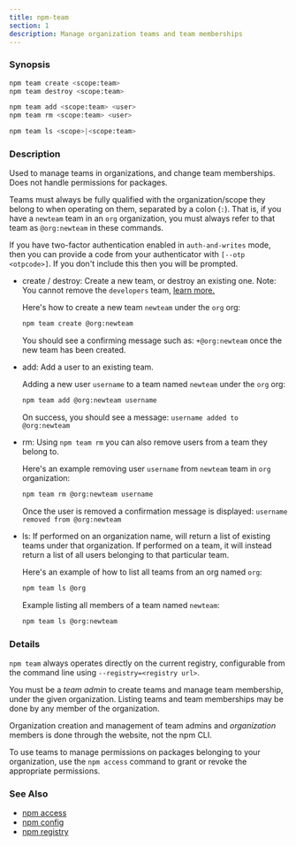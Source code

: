 ```yaml
---
title: npm-team
section: 1
description: Manage organization teams and team memberships
---
```


### Synopsis

```bash
npm team create <scope:team>
npm team destroy <scope:team>

npm team add <scope:team> <user>
npm team rm <scope:team> <user>

npm team ls <scope>|<scope:team>
```

### Description

Used to manage teams in organizations, and change team memberships. Does not
handle permissions for packages.

Teams must always be fully qualified with the organization/scope they belong to
when operating on them, separated by a colon (`:`). That is, if you have a
`newteam` team in an `org` organization, you must always refer to that team
as `@org:newteam` in these commands.

If you have two-factor authentication enabled in `auth-and-writes` mode, then
you can provide a code from your authenticator with `[--otp <otpcode>]`.
If you don't include this then you will be prompted.

* create / destroy:
  Create a new team, or destroy an existing one. Note: You cannot remove the
  `developers` team, <a href="https://docs.npmjs.com/about-developers-team" target="_blank">learn more.</a>

  Here's how to create a new team `newteam` under the `org` org:

  ```bash
  npm team create @org:newteam
  ```

  You should see a confirming message such as: `+@org:newteam` once the new
  team has been created.

* add:
  Add a user to an existing team.

  Adding a new user `username` to a team named `newteam` under the `org` org:

  ```bash
  npm team add @org:newteam username
  ```

  On success, you should see a message: `username added to @org:newteam`

* rm:
  Using `npm team rm` you can also remove users from a team they belong to.

  Here's an example removing user `username` from `newteam` team
  in `org` organization:

  ```bash
  npm team rm @org:newteam username
  ```

  Once the user is removed a confirmation message is displayed:
  `username removed from @org:newteam`

* ls:
  If performed on an organization name, will return a list of existing teams
  under that organization. If performed on a team, it will instead return a list
  of all users belonging to that particular team.

  Here's an example of how to list all teams from an org named `org`:

  ```bash
  npm team ls @org
  ```

  Example listing all members of a team named `newteam`:

  ```bash
  npm team ls @org:newteam
  ```

### Details

`npm team` always operates directly on the current registry, configurable from
the command line using `--registry=<registry url>`.

You must be a *team admin* to create teams and manage team membership, under
the given organization. Listing teams and team memberships may be done by
any member of the organization.

Organization creation and management of team admins and *organization* members
is done through the website, not the npm CLI.

To use teams to manage permissions on packages belonging to your organization,
use the `npm access` command to grant or revoke the appropriate permissions.

### See Also

* [npm access](/commands/npm-access)
* [npm config](/commands/npm-config)
* [npm registry](/using-npm/registry)
